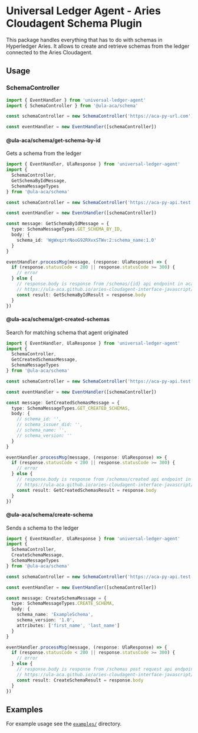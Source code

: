 # Universal Ledger Agent - Aries Cloudagent Schema Plugin

This package handles everything that has to do with schemas in Hyperledger Aries. It allows to create and retrieve schemas from the ledger connected to the Aries Cloudagent.

## Usage

### SchemaController

```typescript
import { EventHandler } from 'universal-ledger-agent'
import { SchemaController } from '@ula-aca/schema'

const schemaController = new SchemaController('https://aca-py-url.com')

const eventHandler = new EventHandler([schemaController])
```

#### @ula-aca/schema/get-schema-by-id

Gets a schema from the ledger

```typescript
import { EventHandler, UlaResponse } from 'universal-ledger-agent'
import {
  SchemaController,
  GetSchemaByIdMessage,
  SchemaMessageTypes
} from '@ula-aca/schema'

const schemaController = new SchemaController('https://aca-py-api.test')

const eventHandler = new EventHandler([schemaController])

const message: GetSchemaByIdMessage = {
  type: SchemaMessageTypes.GET_SCHEMA_BY_ID,
  body: {
    schema_id: 'WgWxqztrNooG92RXvxSTWv:2:schema_name:1.0'
  }
}

eventHandler.processMsg(message, (response: UlaResponse) => {
  if (response.statusCode < 200 || response.statusCode >= 300) {
    // error
  } else {
    // response.body is response from /schemas/{id} api endpoint in aca-py
    // https://ula-aca.github.io/aries-cloudagent-interface-javascript/#/schema/get_schemas__id_
    const result: GetSchemaByIdResult = response.body
  }
})
```

#### @ula-aca/schema/get-created-schemas

Search for matching schema that agent originated

```typescript
import { EventHandler, UlaResponse } from 'universal-ledger-agent'
import {
  SchemaController,
  GetCreatedSchemasMessage,
  SchemaMessageTypes
} from '@ula-aca/schema'

const schemaController = new SchemaController('https://aca-py-api.test')

const eventHandler = new EventHandler([schemaController])

const message: GetCreatedSchemasMessage = {
  type: SchemaMessageTypes.GET_CREATED_SCHEMAS,
  body: {
    // schema_id: '',
    // schema_issuer_did: '',
    // schema_name: '',
    // schema_version: ''
  }
}

eventHandler.processMsg(message, (response: UlaResponse) => {
  if (response.statusCode < 200 || response.statusCode >= 300) {
    // error
  } else {
    // response.body is response from /schemas/created api endpoint in aca-py
    // https://ula-aca.github.io/aries-cloudagent-interface-javascript/#/schema/get_schemas_created
    const result: GetCreatedSchemasResult = response.body
  }
})
```

#### @ula-aca/schema/create-schema

Sends a schema to the ledger

```typescript
import { EventHandler, UlaResponse } from 'universal-ledger-agent'
import {
  SchemaController,
  CreateSchemaMessage,
  SchemaMessageTypes
} from '@ula-aca/schema'

const schemaController = new SchemaController('https://aca-py-api.test')

const eventHandler = new EventHandler([schemaController])

const message: CreateSchemaMessage = {
  type: SchemaMessageTypes.CREATE_SCHEMA,
  body: {
    schema_name: 'ExampleSchema',
    schema_version: '1.0',
    attributes: ['first_name', 'last_name']
  }
}

eventHandler.processMsg(message, (response: UlaResponse) => {
  if (response.statusCode < 200 || response.statusCode >= 300) {
    // error
  } else {
    // response.body is response from /schemas post request api endpoint in aca-py
    // https://ula-aca.github.io/aries-cloudagent-interface-javascript/#/schema/post_schemas
    const result: CreateSchemaResult = response.body
  }
})
```

## Examples

For example usage see the [`examples/`](./examples) directory.
